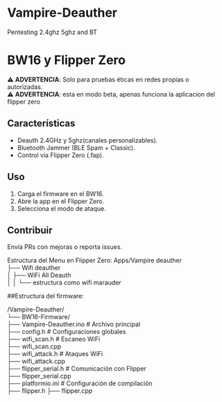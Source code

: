 # Vampire-Deauther
Pentesting 2.4ghz 5ghz and BT
# BW16 y Flipper Zero
⚠️ **ADVERTENCIA**: Solo para pruebas éticas en redes propias o autorizadas.  
⚠️ **ADVERTENCIA**: esta en modo beta, apenas funciona la aplicacion del flipper zero

## Características  
- Deauth 2.4GHz y 5ghz(canales personalizables).
- Bluetooth Jammer (BLE Spam + Classic).  
- Control via Flipper Zero (.fap).  

## Uso  
1. Carga el firmware en el BW16.  
2. Abre la app en el Flipper Zero.  
3. Selecciona el modo de ataque.  

## Contribuir  
Envía PRs con mejoras o reporta issues.  

Estructura del Menu en Flipper Zero:
Apps/Vampire deauther  
├── Wifi deauther  
│   ├── WiFi All Deauth  
│   │    └── estructura como wifi marauder  
  

    
##Estructura del firmware:

/Vampire-Deauther/  
└── BW16-Firmware/  
    ├── Vampire-Deauther.ino        # Archivo principal  
    ├── config.h                    # Configuraciones globales  
    ├── wifi_scan.h              # Escaneo WiFi  
    ├── wifi_scan.cpp  
    ├── wifi_attack.h             # Ataques WiFi  
    ├── wifi_attack.cpp  
    ├── flipper_serial.h            # Comunicación con Flipper  
    ├── flipper_serial.cpp  
    ├── platformio.ini              # Configuración de compilación  
    ├── flipper.h
    ├── flipper.cpp
